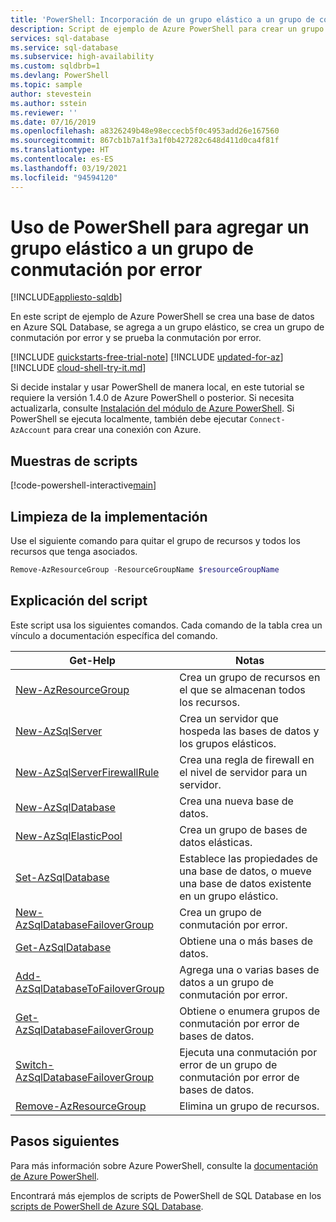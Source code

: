 ```yaml
---
title: 'PowerShell: Incorporación de un grupo elástico a un grupo de conmutación por error automática'
description: Script de ejemplo de Azure PowerShell para crear un grupo elástico de Azure SQL Database, agregarlo a un grupo de conmutación por error automática y probar la conmutación por error.
services: sql-database
ms.service: sql-database
ms.subservice: high-availability
ms.custom: sqldbrb=1
ms.devlang: PowerShell
ms.topic: sample
author: stevestein
ms.author: sstein
ms.reviewer: ''
ms.date: 07/16/2019
ms.openlocfilehash: a8326249b48e98eccecb5f0c4953add26e167560
ms.sourcegitcommit: 867cb1b7a1f3a1f0b427282c648d411d0ca4f81f
ms.translationtype: HT
ms.contentlocale: es-ES
ms.lasthandoff: 03/19/2021
ms.locfileid: "94594120"
---
```

# <a name="use-powershell-to-add-an-elastic-pool-to-a-failover-group"></a>Uso de PowerShell para agregar un grupo elástico a un grupo de conmutación por error
[!INCLUDE[appliesto-sqldb](../../includes/appliesto-sqldb.md)]

En este script de ejemplo de Azure PowerShell se crea una base de datos en Azure SQL Database, se agrega a un grupo elástico, se crea un grupo de conmutación por error y se prueba la conmutación por error.

[!INCLUDE [quickstarts-free-trial-note](../../../../includes/quickstarts-free-trial-note.md)]
[!INCLUDE [updated-for-az](../../../../includes/updated-for-az.md)]
[!INCLUDE [cloud-shell-try-it.md](../../../../includes/cloud-shell-try-it.md)]

Si decide instalar y usar PowerShell de manera local, en este tutorial se requiere la versión 1.4.0 de Azure PowerShell o posterior. Si necesita actualizarla, consulte [Instalación del módulo de Azure PowerShell](/powershell/azure/install-az-ps). Si PowerShell se ejecuta localmente, también debe ejecutar `Connect-AzAccount` para crear una conexión con Azure.

## <a name="sample-scripts"></a>Muestras de scripts

[!code-powershell-interactive[main](../../../../powershell_scripts/sql-database/failover-groups/add-elastic-pool-to-failover-group-az-ps.ps1 "Add elastic pool to a failover group")]

## <a name="clean-up-deployment"></a>Limpieza de la implementación

Use el siguiente comando para quitar el grupo de recursos y todos los recursos que tenga asociados.

```powershell
Remove-AzResourceGroup -ResourceGroupName $resourceGroupName
```

## <a name="script-explanation"></a>Explicación del script

Este script usa los siguientes comandos. Cada comando de la tabla crea un vínculo a documentación específica del comando.

| Get-Help | Notas |
|---|---|
| [New-AzResourceGroup](/powershell/module/az.resources/new-azresourcegroup) | Crea un grupo de recursos en el que se almacenan todos los recursos. |
| [New-AzSqlServer](/powershell/module/az.sql/new-azsqlserver) | Crea un servidor que hospeda las bases de datos y los grupos elásticos. |
| [New-AzSqlServerFirewallRule](/powershell/module/az.sql/new-azsqlserverfirewallrule) | Crea una regla de firewall en el nivel de servidor para un servidor. |
| [New-AzSqlDatabase](/powershell/module/az.sql/new-azsqldatabase) | Crea una nueva base de datos. |
| [New-AzSqlElasticPool](/powershell/module/az.sql/new-azsqlelasticpool) | Crea un grupo de bases de datos elásticas.|
| [Set-AzSqlDatabase](/powershell/module/az.sql/set-azsqldatabase) | Establece las propiedades de una base de datos, o mueve una base de datos existente en un grupo elástico. |
| [New-AzSqlDatabaseFailoverGroup](/powershell/module/az.sql/new-azsqldatabasefailovergroup) | Crea un grupo de conmutación por error. |
| [Get-AzSqlDatabase](/powershell/module/az.sql/get-azsqldatabase) | Obtiene una o más bases de datos. |
| [Add-AzSqlDatabaseToFailoverGroup](/powershell/module/az.sql/add-azsqldatabasetofailovergroup) | Agrega una o varias bases de datos a un grupo de conmutación por error. |
| [Get-AzSqlDatabaseFailoverGroup](/powershell/module/az.sql/get-azsqldatabasefailovergroup) | Obtiene o enumera grupos de conmutación por error de bases de datos. |
| [Switch-AzSqlDatabaseFailoverGroup](/powershell/module/az.sql/switch-azsqldatabasefailovergroup)| Ejecuta una conmutación por error de un grupo de conmutación por error de bases de datos. |
| [Remove-AzResourceGroup](/powershell/module/az.resources/remove-azresourcegroup) | Elimina un grupo de recursos. |

## <a name="next-steps"></a>Pasos siguientes

Para más información sobre Azure PowerShell, consulte la [documentación de Azure PowerShell](/powershell/azure/).

Encontrará más ejemplos de scripts de PowerShell de SQL Database en los [scripts de PowerShell de Azure SQL Database](../powershell-script-content-guide.md).
